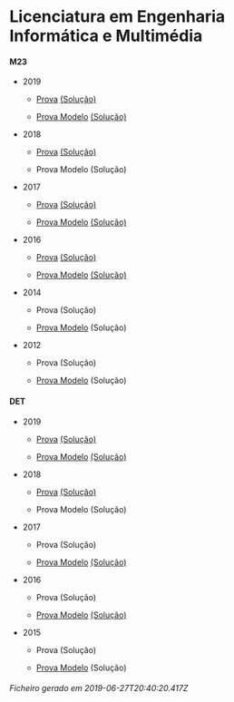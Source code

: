 # Licenciatura em Engenharia Informática e Multimédia

#### M23

- 2019

	- [Prova](https://www.isel.pt/media/uploads/tinymce/LEIM_ProvaM23_2019.pdf) [(Solução)](https://www.isel.pt/media/uploads/tinymce/LEIM_ProvaM23_2019_Solucoes.pdf)

	- [Prova Modelo](https://www.isel.pt/media/uploads/tinymce/LEIMM23ProvaModelo2019.pdf) [(Solução)](https://www.isel.pt/media/uploads/tinymce/LEIMM23PModelo2019solucao.pdf)

- 2018

	- [Prova](https://www.isel.pt/media/uploads/tinymce/ISEL_LEIM_Prova2018.pdf) [(Solução)](https://www.isel.pt/media/uploads/tinymce/ISEL_LEIM_Prova2018_solucao.pdf)

	- Prova Modelo (Solução) 



- 2017

	- [Prova](https://www.isel.pt/media/uploads/tinymce/m23/M23_LEIM_Prova_2017.pdf) [(Solução)](https://www.isel.pt/media/uploads/tinymce/m23/M23_LEIM_Prova_Solucao_2017.pdf)

	- [Prova Modelo](https://www.isel.pt/media/uploads/tinymce/m23/M23_LEIM_ProvaModelo_2017.pdf) [(Solução)](https://www.isel.pt/media/uploads/tinymce/m23/M23_LEIM_ProvaModelo_Solucao_2017.pdf)

- 2016

	- [Prova](https://www.isel.pt/media/uploads/tinymce/m23/M23_LEC_Prova_2016.pdf) [(Solução)](https://www.isel.pt/media/uploads/tinymce/m23/M23_LEC_Solucao2016.pdf)

	- [Prova Modelo](https://www.isel.pt/media/uploads/tinymce/m23/M23_LEIM_Prova_Modelo_2016.pdf) [(Solução)](https://www.isel.pt/media/uploads/tinymce/m23/M23_LEIM_Solucao_Prova_Modelo_2016.pdf)

- 2014

	- Prova (Solução)

	- [Prova Modelo](https://www.isel.pt/pinst/servicos/servacademicos/docs/M23/Prova_MODELO_M23_2014_LERCM.pdf) (Solução) 



- 2012

	- Prova (Solução)

	- [Prova Modelo](https://www.isel.pt/pinst/servicos/servacademicos/docs/M23/provas2012/ProvaModelo_LERCM_2012.pdf) (Solução) 





#### DET

- 2019

	- [Prova](https://www.isel.pt/media/uploads/tinymce/LEIM_ProvaM23_2019.pdf) [(Solução)](https://www.isel.pt/media/uploads/tinymce/LEIM_ProvaM23_2019_Solucoes.pdf)

	- [Prova Modelo](https://www.isel.pt/media/uploads/tinymce/LEIMM23ProvaModelo2019.pdf) [(Solução)](https://www.isel.pt/media/uploads/tinymce/LEIMM23PModelo2019solucao.pdf)

- 2018

	- [Prova](https://www.isel.pt/media/uploads/tinymce/ISEL_LEIM_Prova2018.pdf) [(Solução)](https://www.isel.pt/media/uploads/tinymce/ISEL_LEIM_Prova2018_solucao.pdf)

	- Prova Modelo (Solução) 



- 2017

	- Prova (Solução)

	- [Prova Modelo](https://www.isel.pt/media/uploads/tinymce/det/DET_LEIM_ProvaModelo_2017.pdf) [(Solução)](https://www.isel.pt/media/uploads/tinymce/det/DET_LEIM_ProvaModelo_Solucao_2017.pdf)

- 2016

	- Prova (Solução)

	- [Prova Modelo](https://www.isel.pt/media/uploads/tinymce/det/DET_LEIM_Prova_Modelo_2016.pdf) [(Solução)](https://www.isel.pt/media/uploads/tinymce/det/DET_LEIM_Solucao_Prova_Modelo_2016.pdf)

- 2015

	- Prova (Solução)

	- [Prova Modelo](http://arquivo.pt/wayback/20151012124431/https://www.isel.pt/media/uploads/tinymce/Prova_Modelo_DETS_2015_LEIM.pdf) (Solução) 







###### Ficheiro gerado em 2019-06-27T20:40:20.417Z